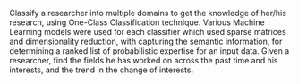 Classify a researcher into multiple domains to get the knowledge of her/his research, using One-Class Classification technique. 
Various Machine Learning models were used for each classifier which used sparse matrices and dimensionality reduction, with capturing the semantic information, for determining a ranked list of probabilistic expertise for an input data.
Given a researcher, find the fields he has worked on across the past time and his interests, and the trend in the change of interests.

